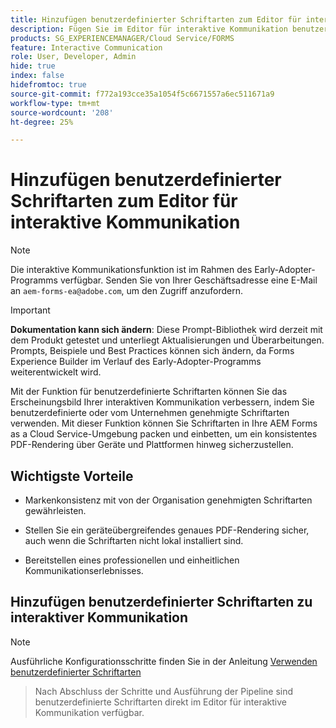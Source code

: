 ```yaml
---
title: Hinzufügen benutzerdefinierter Schriftarten zum Editor für interaktive Kommunikation
description: Fügen Sie im Editor für interaktive Kommunikation benutzerdefinierte Schriftarten hinzu, um die Verwendung benutzerdefinierter oder vom Unternehmen genehmigter Schriftarten zu ermöglichen.
products: SG_EXPERIENCEMANAGER/Cloud Service/FORMS
feature: Interactive Communication
role: User, Developer, Admin
hide: true
index: false
hidefromtoc: true
source-git-commit: f772a193cce35a1054f5c6671557a6ec511671a9
workflow-type: tm+mt
source-wordcount: '208'
ht-degree: 25%

---
```



# Hinzufügen benutzerdefinierter Schriftarten zum Editor für interaktive Kommunikation

>[!NOTE]
>
> Die interaktive Kommunikationsfunktion ist im Rahmen des Early-Adopter-Programms verfügbar. Senden Sie von Ihrer Geschäftsadresse eine E-Mail an `aem-forms-ea@adobe.com`, um den Zugriff anzufordern.

>[!IMPORTANT]
>
> **Dokumentation kann sich ändern**: Diese Prompt-Bibliothek wird derzeit mit dem Produkt getestet und unterliegt Aktualisierungen und Überarbeitungen. Prompts, Beispiele und Best Practices können sich ändern, da Forms Experience Builder im Verlauf des Early-Adopter-Programms weiterentwickelt wird.

Mit der Funktion für benutzerdefinierte Schriftarten können Sie das Erscheinungsbild Ihrer interaktiven Kommunikation verbessern, indem Sie benutzerdefinierte oder vom Unternehmen genehmigte Schriftarten verwenden. Mit dieser Funktion können Sie Schriftarten in Ihre AEM Forms as a Cloud Service-Umgebung packen und einbetten, um ein konsistentes PDF-Rendering über Geräte und Plattformen hinweg sicherzustellen.

## Wichtigste Vorteile

- Markenkonsistenz mit von der Organisation genehmigten Schriftarten gewährleisten.

- Stellen Sie ein geräteübergreifendes genaues PDF-Rendering sicher, auch wenn die Schriftarten nicht lokal installiert sind.

- Bereitstellen eines professionellen und einheitlichen Kommunikationserlebnisses.

## Hinzufügen benutzerdefinierter Schriftarten zu interaktiver Kommunikation

>[!NOTE]
>
> Ausführliche Konfigurationsschritte finden Sie in der Anleitung [Verwenden benutzerdefinierter Schriftarten](https://experienceleague.adobe.com/en/docs/experience-manager-cloud-service/content/forms/using-communications/use-custom-fonts)
> >Nach Abschluss der Schritte und Ausführung der Pipeline sind benutzerdefinierte Schriftarten direkt im Editor für interaktive Kommunikation verfügbar.

